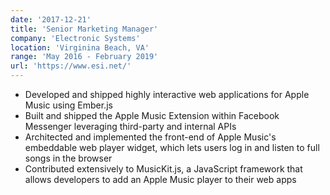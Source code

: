 ```yaml
---
date: '2017-12-21'
title: 'Senior Marketing Manager'
company: 'Electronic Systems'
location: 'Virginina Beach, VA'
range: 'May 2016 - February 2019'
url: 'https://www.esi.net/'
---
```


- Developed and shipped highly interactive web applications for Apple Music using Ember.js
- Built and shipped the Apple Music Extension within Facebook Messenger leveraging third-party and internal APIs
- Architected and implemented the front-end of Apple Music's embeddable web player widget, which lets users log in and listen to full songs in the browser
- Contributed extensively to MusicKit.js, a JavaScript framework that allows developers to add an Apple Music player to their web apps
